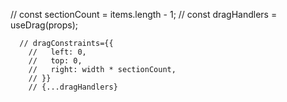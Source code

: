 //  const sectionCount = items.length - 1;
  // const dragHandlers = useDrag(props);

      // dragConstraints={{
        //   left: 0,
        //   top: 0,
        //   right: width * sectionCount,
        // }}
        // {...dragHandlers}
